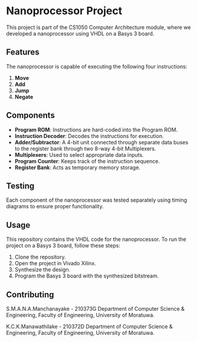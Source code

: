 # Nanoprocessor Project

This project is part of the CS1050 Computer Architecture module, where we developed a nanoprocessor using VHDL on a Basys 3 board.

## Features

The nanoprocessor is capable of executing the following four instructions:
1. **Move** 
2. **Add**
3. **Jump**
4. **Negate**

## Components

- **Program ROM**: Instructions are hard-coded into the Program ROM.
- **Instruction Decoder**: Decodes the instructions for execution.
- **Adder/Subtractor**: A 4-bit unit connected through separate data buses to the register bank through two 8-way 4-bit Multiplexers.
- **Multiplexers**: Used to select appropriate data inputs.
- **Program Counter**: Keeps track of the instruction sequence.
- **Register Bank**: Acts as temporary memory storage.

## Testing

Each component of the nanoprocessor was tested separately using timing diagrams to ensure proper functionality.

## Usage

This repository contains the VHDL code for the nanoprocessor. To run the project on a Basys 3 board, follow these steps:

1. Clone the repository.
2. Open the project in Vivado Xilinx.
3. Synthesize the design.
4. Program the Basys 3 board with the synthesized bitstream.

## Contributing

S.M.A.N.A.Manchanayake - 210373G
Department of Computer Science & Engineering,
Faculty of Engineering,
University of Moratuwa.

K.C.K.Manawathilake - 210372D
Department of Computer Science & Engineering,
Faculty of Engineering,
University of Moratuwa.

